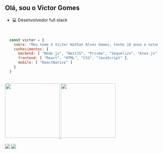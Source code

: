 ## Olá, sou o Victor Gomes

- :computer: Desenvolvedor full stack

<br />

```javascript
  const victor = {
    sobre: "Meu nome é Victor Nathan Alves Gomes, tenho 18 anos e estou cursando o 3° ano de Desenvolvimento de Sistemas",
    conhecimentos: {
      backend: [ "Node.js", "NestJS", "Prisma", "Sequelize", "Knex.js", "MySql", "MongoDb", "PHP", "Laravel" ],
      frontend: [ "React", "HTML", "CSS", "JavaScript" ],
      mobile: [ "ReactNative" ]
    }
  }
```

<br />

<div>
  <a href="https://github.com/VictorNAGomes">
    <img height="180em" src="https://github-readme-stats.vercel.app/api?username=VictorNAGomes&show_icons=true&theme=tokyonight&include_all_commits=true&count_private=true"/>
    <img height="180em" src="https://github-readme-stats.vercel.app/api/top-langs/?username=VictorNAGomes&layout=compact&langs_count=7&theme=tokyonight"/>
  </a>
</div>
  
 <br />
  
 <div> 
  <!--<a href="#" target="_blank"><img src="https://img.shields.io/badge/YouTube-FF0000?style=for-the-badge&logo=youtube&logoColor=white" target="_blank"></a>-->
  <a href="https://www.instagram.com/victorgomes73/" target="_blank"><img src="https://img.shields.io/badge/-Instagram-%23E4405F?style=for-the-badge&logo=instagram&logoColor=white" target="_blank"></a>
  <a href = "mailto:dev.victorgomes@gmail.com"><img src="https://img.shields.io/badge/-Gmail-%23333?style=for-the-badge&logo=gmail&logoColor=white" target="_blank"></a>
  <!--<a href="#" target="_blank"><img src="https://img.shields.io/badge/-LinkedIn-%230077B5?style=for-the-badge&logo=linkedin&logoColor=white" target="_blank"></a>-->
</div>
  
